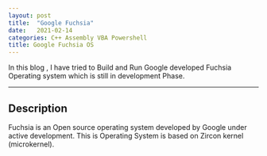```yaml
---
layout: post
title:  "Google Fuchsia"
date:   2021-02-14
categories: C++ Assembly VBA Powershell 
title: Google Fuchsia OS 
---
```


In this blog , I have tried to Build and Run Google developed Fuchsia Operating system which is still in development Phase.

---

[](#header-1)**Description**
---

Fuchsia is an Open source operating system developed by Google under active development. This is Operating System is based on Zircon kernel (microkernel).
